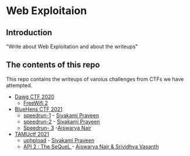 # Web Exploitaion

## Introduction

"Write about Web Exploitation and about the writeups"

## The contents of this repo 

This repo contains the writeups of varoius challenges from CTFs we have attempted.

- [Dawg CTF 2020](https://ctftime.org/event/1030)
    - [FreeWifi 2](../DawgCTF20/freewifi2/)
- [BlueHens CTF 2021](https://ctftime.org/event/1298)
    - [speedrun-1](../BlueHensCTF2021/speedrun-1/sp1) - [Sivakami Praveen](https://twitter.com/_5up3rn0v4_)
    - [speedrun-2](../BlueHensCTF2021/speedrun-2/sp2) - [Sivakami Praveen](https://twitter.com/_5up3rn0v4_)
    - [Speedrun- 3](https://github.com/Team-Shakti/CTF-Write-ups/blob/master/docs/web/BlueHensCTF2021/speedrun-3/speed3.md) -[Aiswarya Nair](https://twitter.com/Aiswary71806325)
- [TAMUctf 2021](https://ctftime.org/event/1320)
    - [uphpload](../TAMUctf2021/uphpload/uphpload) - [Sivakami Praveen](https://twitter.com/_5up3rn0v4_)
    - [API 2 : The SeQueL ](../TAMUctf2021/api) - [Aiswarya Nair & Srividhya Vasanth](https://twitter.com/Aiswary71806325) 
